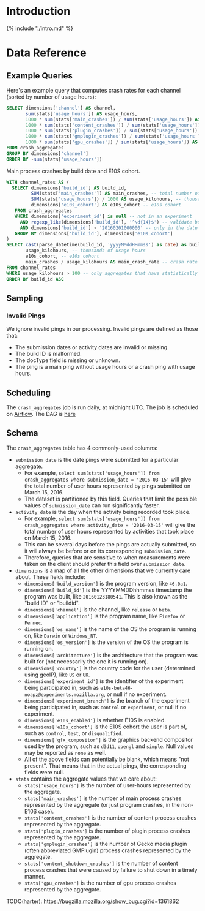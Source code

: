 # Introduction

{% include "./intro.md" %}

# Data Reference

## Example Queries

Here's an example query that computes crash rates
for each channel (sorted by number of usage hours):

```sql
SELECT dimensions['channel'] AS channel,
       sum(stats['usage_hours']) AS usage_hours,
       1000 * sum(stats['main_crashes']) / sum(stats['usage_hours']) AS main_crash_rate,
       1000 * sum(stats['content_crashes']) / sum(stats['usage_hours']) AS content_crash_rate,
       1000 * sum(stats['plugin_crashes']) / sum(stats['usage_hours']) AS plugin_crash_rate,
       1000 * sum(stats['gmplugin_crashes']) / sum(stats['usage_hours']) AS gmplugin_crash_rate,
       1000 * sum(stats['gpu_crashes']) / sum(stats['usage_hours']) AS gpu_crash_rate
FROM crash_aggregates
GROUP BY dimensions['channel']
ORDER BY -sum(stats['usage_hours'])
```

Main process crashes by build date and E10S cohort.

```sql
WITH channel_rates AS (
  SELECT dimensions['build_id'] AS build_id,
         SUM(stats['main_crashes']) AS main_crashes, -- total number of crashes
         SUM(stats['usage_hours']) / 1000 AS usage_kilohours, -- thousand hours of usage
         dimensions['e10s_cohort'] AS e10s_cohort -- e10s cohort
   FROM crash_aggregates
   WHERE dimensions['experiment_id'] is null -- not in an experiment
     AND regexp_like(dimensions['build_id'], '^\d{14}$') -- validate build IDs
     AND dimensions['build_id'] > '20160201000000' -- only in the date range that we care about
   GROUP BY dimensions['build_id'], dimensions['e10s_cohort']
)
SELECT cast(parse_datetime(build_id, 'yyyyMMddHHmmss') as date) as build_id, -- program build date
       usage_kilohours, -- thousands of usage hours
       e10s_cohort, -- e10s cohort
       main_crashes / usage_kilohours AS main_crash_rate -- crash rate being defined as crashes per thousand usage hours
FROM channel_rates
WHERE usage_kilohours > 100 -- only aggregates that have statistically significant usage hours
ORDER BY build_id ASC
```

## Sampling

### Invalid Pings

We ignore invalid pings in our processing. Invalid pings are defined as those that:

* The submission dates or activity dates are invalid or missing.
* The build ID is malformed.
* The docType field is missing or unknown.
* The ping is a main ping without usage hours or a crash ping with usage hours.


## Scheduling

The `crash_aggregates` job is run daily, at midnight UTC.
The job is scheduled on [Airflow](https://github.com/mozilla/telemetry-airflow).
The DAG is [here](https://github.com/mozilla/telemetry-airflow/blob/master/dags/crash_aggregates.py)

## Schema

The `crash_aggregates` table has 4 commonly-used columns:

* `submission_date` is the date pings were submitted for a particular aggregate.
    * For example, `select sum(stats['usage_hours']) from crash_aggregates where submission_date = '2016-03-15'` will give the total number of user hours represented by pings submitted on March 15, 2016.
    * The dataset is partitioned by this field. Queries that limit the possible values of `submission_date` can run significantly faster.
* `activity_date` is the day when the activity being recorded took place.
    * For example, `select sum(stats['usage_hours']) from crash_aggregates where activity_date = '2016-03-15'` will give the total number of user hours represented by activities that took place on March 15, 2016.
    * This can be several days before the pings are actually submitted, so it will always be before or on its corresponding `submission_date`.
    * Therefore, queries that are sensitive to when measurements were taken on the client should prefer this field over `submission_date`.
* `dimensions` is a map of all the other dimensions that we currently care about. These fields include:
    * `dimensions['build_version']` is the program version, like `46.0a1`.
    * `dimensions['build_id']` is the YYYYMMDDhhmmss timestamp the program was built, like `20160123180541`. This is also known as the "build ID" or "buildid".
    * `dimensions['channel']` is the channel, like `release` or `beta`.
    * `dimensions['application']` is the program name, like `Firefox` or `Fennec`.
    * `dimensions['os_name']` is the name of the OS the program is running on, like `Darwin` or `Windows_NT`.
    * `dimensions['os_version']` is the version of the OS the program is running on.
    * `dimensions['architecture']` is the architecture that the program was built for (not necessarily the one it is running on).
    * `dimensions['country']` is the country code for the user (determined using geoIP), like `US` or `UK`.
    * `dimensions['experiment_id']` is the identifier of the experiment being participated in, such as `e10s-beta46-noapz@experiments.mozilla.org`, or null if no experiment.
    * `dimensions['experiment_branch']` is the branch of the experiment being participated in, such as `control` or `experiment`, or null if no experiment.
    * `dimensions['e10s_enabled']` is whether E10S is enabled.
    * `dimensions['e10s_cohort']` is the E10S cohort the user is part of, such as `control`, `test`, or `disqualified`.
    * `dimensions['gfx_compositor']` is the graphics backend compositor used by the program, such as `d3d11`, `opengl` and `simple`. Null values may be reported as `none` as well.
    * All of the above fields can potentially be blank, which means "not present". That means that in the actual pings, the corresponding fields were null.
* `stats` contains the aggregate values that we care about:
    * `stats['usage_hours']` is the number of user-hours represented by the aggregate.
    * `stats['main_crashes']` is the number of main process crashes represented by the aggregate (or just program crashes, in the non-E10S case).
    * `stats['content_crashes']` is the number of content process crashes represented by the aggregate.
    * `stats['plugin_crashes']` is the number of plugin process crashes represented by the aggregate.
    * `stats['gmplugin_crashes']` is the number of Gecko media plugin (often abbreviated GMPlugin) process crashes represented by the aggregate.
    * `stats['content_shutdown_crashes']` is the number of content process crashes that were caused by failure to shut down in a timely manner.
    * `stats['gpu_crashes']` is the number of gpu process crashes represented by the aggregate.

TODO(harter): https://bugzilla.mozilla.org/show_bug.cgi?id=1361862

